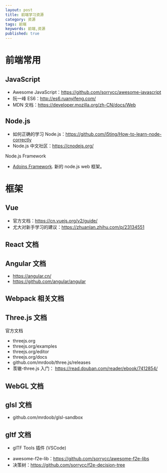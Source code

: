 ```yaml
---
layout: post
title: 前端学习资源
category: 资源
tags: 前端
keywords: 前端,资源
published: true
---
```


# 前端常用

## JavaScript

- Awesome JavaScript：https://github.com/sorrycc/awesome-javascript
- 阮一峰 ES6：http://es6.ruanyifeng.com/
- MDN 文档：https://developer.mozilla.org/zh-CN/docs/Web

## Node.js

- 如何正确的学习 Node.js：https://github.com/i5ting/How-to-learn-node-correctly
- Node.js 中文社区：https://cnodejs.org/

Node.js Framework

- [Adoins Framework](https://github.com/adonisjs/adonis-framework). 新的 node.js web 框架。

# 框架

## Vue

- 官方文档：https://cn.vuejs.org/v2/guide/
- 尤大对新手学习的建议：https://zhuanlan.zhihu.com/p/23134551

## React 文档

## Angular 文档

- https://angular.cn/
- https://github.com/angular/angular

## Webpack 相关文档

## Three.js 文档

官方文档
- threejs.org
- threejs.org/examples
- threejs.org/editor
- threejs.org/docs
- github.com/mrdoob/three.js/releases
- 羡辙-three.js 入门： https://read.douban.com/reader/ebook/7412854/

## WebGL 文档



## glsl 文档

- github.com/mrdoob/glsl-sandbox

## gltf 文档

- glTF Tools 插件 (VSCode)

* awesome-f2e-lib：https://github.com/sorrycc/awesome-f2e-libs
* 决策树：https://github.com/sorrycc/f2e-decision-tree
